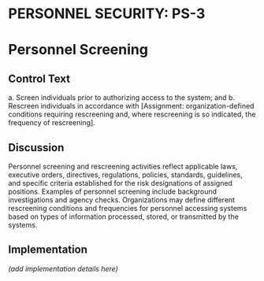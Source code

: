 # PERSONNEL SECURITY: PS-3
# Personnel Screening

## Control Text


a. Screen individuals prior to authorizing access to the system; and
b. Rescreen individuals in accordance with [Assignment: organization-defined conditions requiring rescreening and, where rescreening is so indicated, the frequency of rescreening].

## Discussion

Personnel screening and rescreening activities reflect applicable laws, executive orders, directives, regulations, policies, standards, guidelines, and specific criteria established for the risk designations of assigned positions. Examples of personnel screening include background investigations and agency checks. Organizations may define different rescreening conditions and frequencies for personnel accessing systems based on types of information processed, stored, or transmitted by the systems.

## Implementation

_(add implementation details here)_